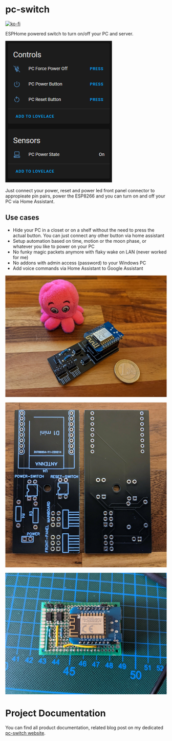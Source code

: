 # pc-switch

[![ko-fi](https://ko-fi.com/img/githubbutton_sm.svg)](https://ko-fi.com/ajfriesen)

ESPHome powered switch to turn on/off your PC and server.

![Home Assisant Panel](images/pc-switch-home-assistant-gui.png)

Just connect your power, reset and power led front panel connector to appropieate pin pairs, power the ESP8266 and you can turn on and off your PC via Home Assistant.

## Use cases

- Hide your PC in a closet or on a shelf without the need to press the actual button. You can just connect any other button via home assistant
- Setup automation based on time, motion or the moon phase, or whatever you like to power on your PC
- No funky magic packets anymore with flaky wake on LAN (never worked for me)
- No addons with admin access (password) to your Windows PC
- Add voice commands via Home Assistant to Google Assistant

![Version 1.0 assembled](images/v1.0-assembled.jpg)

![PCB Version 1.0](images/v1.0.jpg)

![Prototype](images/prototype.jpg)

# Project Documentation

You can find all product documentation, related blog post on my dedicated [pc-switch website](https://www.ajfriesen.com/pc-switch/).


